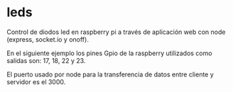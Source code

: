 # leds
Control de diodos led en raspberry pi a través de aplicación web con node (express, socket.io y onoff).

En el siguiente ejemplo los pines Gpio de la raspberry utilizados como salidas son: 17, 18, 22 y 23.

El puerto usado por node para la transferencia de datos entre cliente y servidor es el 3000. 
